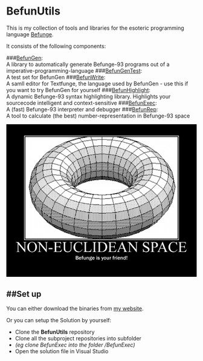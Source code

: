 BefunUtils
========

This is my collection of tools and libraries for the esoteric programming language [Befunge](http://esolangs.org/wiki/Befunge).

It consists of the following components:

###[BefunGen](https://github.com/Mikescher/BefunGen):  
A library to automatically generate Befunge-93 programs out of a imperative-programming-language
###[BefunGenTest](https://github.com/Mikescher/BefunGenTest):  
A test set for BefunGen
###[BefunWrite](https://github.com/Mikescher/BefunWrite):  
A samll editor for Textfunge, the language used by BefunGen - use this if you want to try BefunGen for yourself
###[BefunHighlight](https://github.com/Mikescher/BefunHighlight):  
A dynamic Befunge-93 syntax highlighting library. Highlights your sourcecode intelligent and context-sensitive
###[BefunExec](https://github.com/Mikescher/BefunExec):  
A (fast) Befunge-93 interpreter and debugger
###[BefunRep](https://github.com/Mikescher/BefunRep):  
A tool to calculate (the best) number-representation in Befunge-93 space

![](https://raw.githubusercontent.com/Mikescher/BefunUtils/master/README-FILES/befunge.jpg)

##Set up
----------------------

You can either download the binaries from [my website](http://www.mikescher.de/programs/view/BefunUtils).

Or you can setup the Solution by yourself:

- Clone the **BefunUtils** repository
- Clone all the subproject repositories into subfolder
- *(eg clone BefunExec into the folder /BefunExec)*
- Open the solution file in Visual Studio
